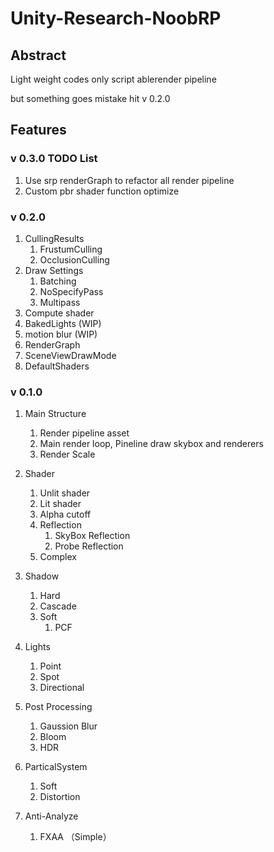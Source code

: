 # Unity-Research-NoobRP

## Abstract

Light weight codes only script ablerender pipeline

but something goes mistake hit v 0.2.0

## Features

### v 0.3.0 TODO List

1. Use srp renderGraph to refactor all render pipeline
2. Custom pbr shader function optimize

### v 0.2.0

1. CullingResults
   1. FrustumCulling
   2. OcclusionCulling
2. Draw Settings
   1. Batching
   2. NoSpecifyPass
   3. Multipass
3. Compute shader
4. BakedLights (WIP)
5. motion blur (WIP)
6. RenderGraph
7. SceneViewDrawMode
8. DefaultShaders

### v 0.1.0

1. Main Structure
   1. Render pipeline asset
   2. Main render loop, Pineline draw skybox and renderers
   3. Render Scale

2. Shader
   1. Unlit shader
   2. Lit shader
   3. Alpha cutoff
   4. Reflection
      1. SkyBox Reflection
      2. Probe Reflection
   5. Complex

3. Shadow
   1. Hard
   2. Cascade
   3. Soft
      1. PCF

4. Lights
   1. Point
   2. Spot
   3. Directional 

5. Post Processing
   1. Gaussion Blur 
   2. Bloom 
   3. HDR

6. ParticalSystem

   1. Soft
   2. Distortion

7. Anti-Analyze
   1. FXAA （Simple）


